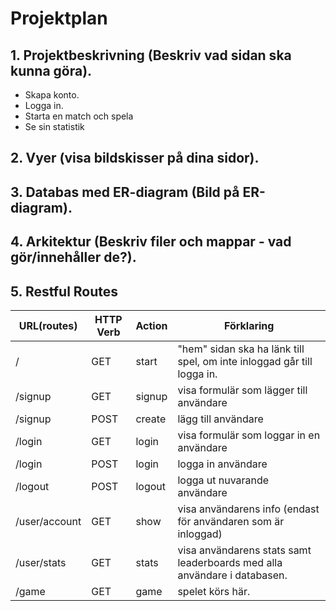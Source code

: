# Projektplan

## 1. Projektbeskrivning (Beskriv vad sidan ska kunna göra).
- Skapa konto.
- Logga in.
- Starta en match och spela
- Se sin statistik
## 2. Vyer (visa bildskisser på dina sidor).

## 3. Databas med ER-diagram (Bild på ER-diagram).

## 4. Arkitektur (Beskriv filer och mappar - vad gör/innehåller de?).

## 5. Restful Routes
URL(routes) | HTTP Verb | Action | Förklaring
--- | --- | --- | ---
/ | GET | start | "hem" sidan ska ha länk till spel, om inte inloggad går till logga in. 
/signup | GET | signup | visa formulär som lägger till användare
/signup | POST | create | lägg till användare
/login | GET | login | visa formulär som loggar in en användare
/login | POST | login | logga in användare
/logout | POST | logout | logga ut nuvarande användare
/user/account | GET | show | visa användarens info (endast för användaren som är inloggad)
/user/stats | GET | stats | visa användarens stats samt leaderboards med alla användare i databasen. 
/game | GET | game | spelet körs här.